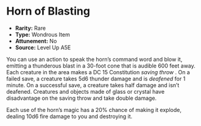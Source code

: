 
# Horn of Blasting

* **Rarity:** Rare
* **Type:** Wondrous Item
* **Attunement:** No
* **Source:** Level Up A5E


You can use an action to speak the horn’s command word and blow it, emitting a thunderous blast in a 30-foot cone that is audible 600 feet away. Each creature in the area makes a DC 15 Constitution _saving throw_ . On a failed save, a creature takes 5d6 thunder damage and is _deafened_  for 1 minute. On a successful save, a creature takes half damage and isn’t deafened. Creatures and objects made of glass or crystal have disadvantage on the saving throw and take double damage.

Each use of the horn’s magic has a 20% chance of making it explode, dealing 10d6 fire damage to you and destroying it.
